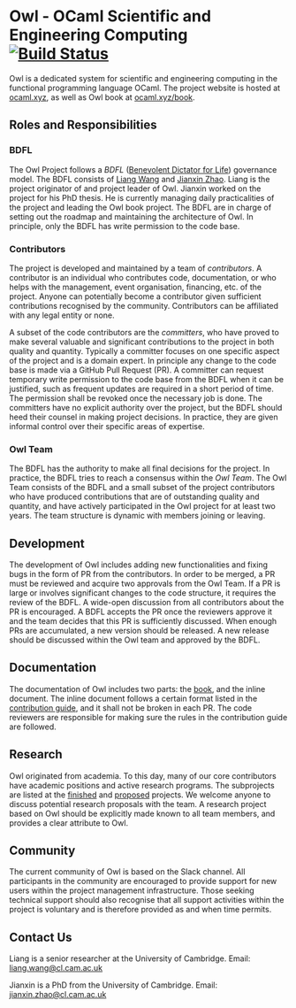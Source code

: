 # Owl - OCaml Scientific and Engineering Computing [![Build Status](https://travis-ci.org/owlbarn/owl.svg?branch=master)](https://travis-ci.org/owlbarn/owl)

Owl is a dedicated system for scientific and engineering computing in the functional programming language OCaml. The project website is hosted at [ocaml.xyz](https://ocaml.xyz/), as well as Owl book at [ocaml.xyz/book](https://ocaml.xyz/book/).

## Roles and Responsibilities

### BDFL

The Owl Project follows a *BDFL* ([Benevolent Dictator for Life](https://en.wikipedia.org/wiki/Benevolent_dictator_for_life)) governance model. The BDFL consists of [Liang Wang](https://liang.ocaml.xyz/) and [Jianxin Zhao](https://jianxin.ocaml.xyz/). Liang is the project originator of and project leader of Owl. Jianxin worked on the project for his PhD thesis. He is currently managing daily practicalities of the project and leading the Owl book project. The BDFL are in charge of setting out the roadmap and maintaining the architecture of Owl. In principle, only the BDFL has write permission to the code base.

### Contributors

The project is developed and maintained by a team of *contributors*. A contributor is an individual who contributes code, documentation, or who helps with the management, event organisation, financing, etc. of the project. Anyone can potentially become a contributor given sufficient contributions recognised by the community. Contributors can be affiliated with any legal entity or none. 

A subset of the code contributors are the *committers*, who have proved to make several valuable and significant contributions to the project in both quality and quantity. Typically a committer focuses on one specific aspect of the project and is a domain expert. In principle any change to the code base is made via a GitHub Pull Request (PR). A committer can request temporary write permission to the code base from the BDFL when it can be justified, such as frequent updates are required in a short period of time. The permission shall be revoked once the necessary job is done. The committers have no explicit authority over the project, but the BDFL should heed their counsel in making project decisions. In practice, they are given informal control over their specific areas of expertise.

### Owl Team

The BDFL has the authority to make all final decisions for the project. In practice, the BDFL tries to reach a consensus within the *Owl Team*. The Owl Team consists of the BDFL and a small subset of the project contributors who have produced contributions that are of outstanding quality and quantity, and have actively participated in the Owl project for at least two years. The team structure is dynamic with members joining or leaving.

## Development

The development of Owl includes adding new functionalities and fixing bugs in the form of PR from the contributors. In order to be merged, a PR must be reviewed and acquire two approvals from the Owl Team. If a PR is large or involves significant changes to the code structure, it requires the review of the BDFL. A wide-open discussion from all contributors about the PR is encouraged. A BDFL accepts the PR once the reviewers approve it and the team decides that this PR is sufficiently discussed. When enough PRs are accumulated, a new version should be released. A new release should be discussed within the Owl team and approved by the BDFL.

## Documentation

The documentation of Owl includes two parts: the [book](https://ocaml.xyz/book/), and the inline document. The inline document follows a certain format listed in the [contribution guide](https://github.com/owlbarn/owl/blob/master/CONTRIBUTING.md), and it shall not be broken in each PR. The code reviewers are responsible for making sure the rules in the  contribution guide are followed.

## Research

Owl originated from academia. To this day, many of our core contributors have academic positions and active research programs. 
The subprojects are listed at the [finished](https://ocaml.xyz/project/finished.html) and [proposed](https://ocaml.xyz/project/proposal.html) projects. We welcome anyone to discuss potential research proposals with the team. A research project based on Owl should be explicitly made known to all team members, and provides a clear attribute to Owl.

## Community

The current community of Owl is based on the Slack channel. All participants in the community are encouraged to provide support for new users within the project management infrastructure. Those seeking technical support should also recognise that all support activities within the project is voluntary and is therefore provided as and when time permits.

## Contact Us

Liang is a senior researcher at the University of Cambridge. Email: liang.wang@cl.cam.ac.uk

Jianxin is a PhD from the University of Cambridge. Email: jianxin.zhao@cl.cam.ac.uk

